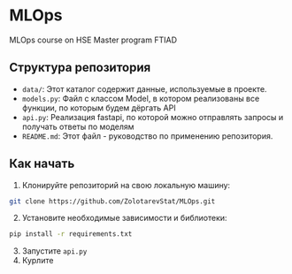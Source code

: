 # MLOps
MLOps course on HSE Master program FTIAD

## Структура репозитория

- `data/`: Этот каталог содержит данные, используемые в проекте.
- `models.py`: Файл с классом Model, в котором реализованы все функции, по которым будем дёргать API
- `api.py`: Реализация fastapi, по которой можно отправлять запросы и получать ответы по моделям
- `README.md`: Этот файл - руководство по применению репозитория.

## Как начать

1. Клонируйте репозиторий на свою локальную машину:

```bash
git clone https://github.com/ZolotarevStat/MLOps.git
```

2. Установите необходимые зависимости и библиотеки:

```bash
pip install -r requirements.txt
```

3. Запустите `api.py`
4. Курлите
